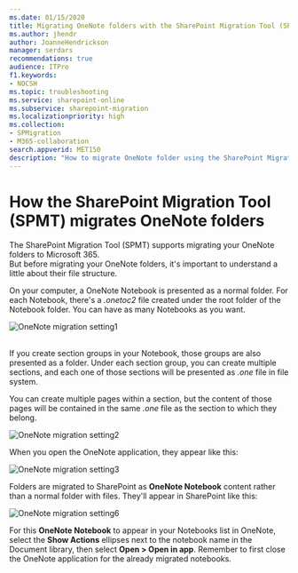 ```yaml
---
ms.date: 01/15/2020
title: Migrating OneNote folders with the SharePoint Migration Tool (SPMT)
ms.author: jhendr
author: JoanneHendrickson
manager: serdars
recommendations: true
audience: ITPro
f1.keywords:
- NOCSH
ms.topic: troubleshooting
ms.service: sharepoint-online
ms.subservice: sharepoint-migration
ms.localizationpriority: high
ms.collection: 
- SPMigration
- M365-collaboration
search.appverid: MET150
description: "How to migrate OneNote folder using the SharePoint Migration Tool SPMT."
---
```


# How the SharePoint Migration Tool (SPMT) migrates OneNote folders

The SharePoint Migration Tool (SPMT) supports migrating your OneNote folders to Microsoft 365.  
But before migrating your OneNote folders, it's important to understand a little about their file structure.  

On your computer, a OneNote Notebook is presented as a normal folder. For each Notebook, there's a *.onetoc2* file created under the root folder of the Notebook folder. You can have as many Notebooks as you want.

![OneNote migration setting1](media/onenote-file-1.png)</br></br>

If you create section groups in your Notebook, those groups are also presented as a folder. Under each section group, you can create multiple sections, and each one of those sections will be presented as *.one* file in file system. 

You can create multiple pages within a section, but the content of those pages will be contained in the same *.one* file as the section to which they belong.

![OneNote migration setting2](media/onenote-file-2.png)

When you open the OneNote application, they appear like this:

![OneNote migration setting3](media/onenote-file-3.png)


Folders are migrated to SharePoint as **OneNote Notebook** content rather than a normal folder with files. They'll appear in SharePoint like this:

![OneNote migration setting6](media/onenote-file-5.png)

For this **OneNote Notebook** to appear in your Notebooks list in OneNote, select the **Show Actions** ellipses next to the notebook name in the Document library, then select **Open > Open in app**. Remember to first close the OneNote application for the already migrated notebooks.

